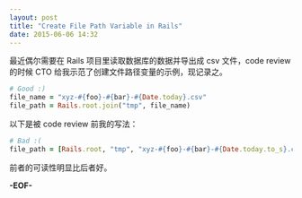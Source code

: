 ```yaml
---
layout: post
title: "Create File Path Variable in Rails"
date: 2015-06-06 14:32
---
```


最近偶尔需要在 Rails 项目里读取数据库的数据并导出成 csv 文件，code review 的时候 CTO 给我示范了创建文件路径变量的示例，现记录之。

```ruby
# Good :)
file_name = "xyz-#{foo}-#{bar}-#{Date.today}.csv"
file_path = Rails.root.join("tmp", file_name)
```

以下是被 code review 前我的写法：

```ruby
# Bad :(
file_path = [Rails.root, "tmp", "xyz-#{foo}-#{bar}-#{Date.today.to_s}.csv"].join('/')
```

前者的可读性明显比后者好。

**-EOF-**
